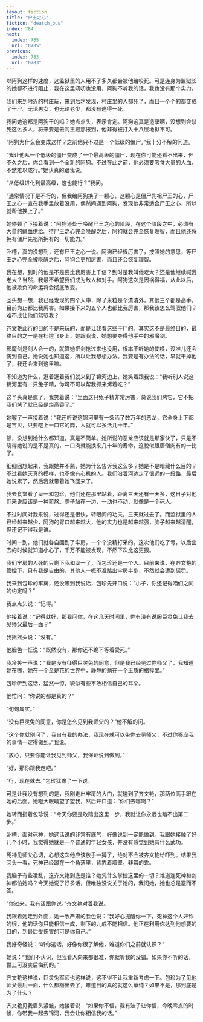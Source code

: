 ```yaml
---
layout: fiction
title: "尸王之心"
fiction: "deatch_bus"
index: 784
next:
  index: 785
  url: "0785"
previous:
  index: 783
  url: "0783"
---
```

以阿狗这样的速度，这监狱里的人用不了多久都会被他给咬死。可是连身为监狱长的她都不进行阻止，我在这里叨叨也没用，阿狗不听我的话，我也没有那个实力。

我们来到附近的村庄玩，来到后才发现，村庄里的人都死了，而且一个个的都变成了干尸。无论男女，也无论老少，都没有逃得一死。

我问她这都是阿狗干的吗？她点点头，表示肯定。阿狗这真是造孽啊，没想到会杀死这么多人，将来要是去阎王殿那报到，他非得被打入十八层地狱不可。

“阿狗为什么会变成这样？之前他只不过是一个低级的僵尸。”我十分不解的问道。

“我让他从一个低级的僵尸变成了一个最高级的僵尸，现在你可能还看不出来，但不久之后，你会看到一个全新的阿狗。不过在此之前，他必须要吸食大量的人血，不然难以成行。”她认真的跟我说。

“从低级进化到最高级，这也能行？”我问。

“通常情况下是不行的，但我给阿狗换了一颗心，这颗心是僵尸先祖尸王的心，尸王之心一直在我手里放着没用，偶然间遇到阿狗，发现他非常适合尸王之心，所以就帮他换上了。”

她停顿了下接着说：“阿狗还处于唤醒尸王之心的阶段，在这个阶段之中，必须有大量的鲜血供给。待尸王之心完全唤醒之后，阿狗就会完全恢复理智，而且他还将拥有僵尸先祖所拥有的一切能力。”

卧槽，真的没想到，还有尸王之心一说。阿狗已经很厉害了，按照她的意思，等尸王之心完全被唤醒之后，阿狗会更加厉害，而且还会恢复理智。

我在想，到时的他是不是要比我厉害上千倍？到时是我叫他老大？还是他继续喊我老大？当然，我最不希望我们成为敌人和对手。阿狗这次是因祸得福，从此以后，他被欺负的命运将会彻底改变。

回头想一想，我已经发现的四个人中，除了米粒是个渣渣外，其他三个都是高手，目前为止都比我厉害。如果接下来的五个人也都比我厉害，那我该怎么驾驭他们？难不成让他们驾驭我？

齐文艳此行的目的不是来玩的，而是让我看这些干尸的。其实这不是最终目的，最终目的之一是在杜逍飞身上，她跟我说，她想要夺得他手中的邪魔剑。

邪魔剑是剑人合一的，就算她把剑抢过来也没用，根本不听她的使唤，没准儿还会伤到自己。她说她也知道这，所以让我想想办法。我要是有办法的话，早就干掉他了，我还会来到这里嘛。

不知道为什么，逛着逛着我们就来到了锦河边上，她笑着跟我说：“我听别人说这锦河里有一只兔子精，你可不可以帮我抓来烤着吃？”

这丫头真是疯了，我笑着说：“里面这只兔子精非常厉害，莫说我们烤它，它不把我们烤了就已经是烧高香了。”

她喔了一声接着说：“我还听说这锦河里有一条活了数万年的恶龙，它全身上下都是宝贝，只要吃上一口它的肉，人就可以多活几十年。”

额，没想到她什么都知道，真是不简单。她所说的恶龙应该就是那家伙了，只是不晓得她说的是不是真的，一口肉就能换来几十年的寿命，这貌似跟唐僧肉有的一比了。

细细回想起来，我跟她并不熟，她为什么告诉我这么多？她是不是暗藏什么目的？不过看她天真的模样，也不像有心机的人。我们沿着河边走了很远的一段路，最后她说累了，然后我就带着她飞回来了。

我去食堂看了龙一和包珍，他们还在那里站着，距离三天还有一天多，这日子对他们来说应该是一种煎熬。瞎子站在一边，一动也不动，就像是一个死人。

不过时间对我来说，过得还是很快，转眼间的功夫，三天就过去了。而监狱里的人已经越来越少，阿狗的胃口越来越大，他的实力也是越来越强，脑子越来越清醒，但还记不得我是谁。

时间一到，他们就各自回到了牢房，一个个没精打采的。这次他们吃了亏，以后出去的时候就知道小心了，千万不能被发现，不然下次比这更狠。

我们牢房的人死的只剩下我和龙一了，而包珍还是一个人。目前来说，在齐文艳的管控下，只有我是自由的，其他人一概不准踏出牢房半步，不然就会遭到惩罚。

我来到包珍的牢房，还没等到我说话，包珍先开口说：“小子，你还记得咱们之间的约定吗？”

我点点头说：“记得。”

他接着说：“记得就好，那我问你，在这几天时间里，你有没有说服巨灵兔让我去见师父最后一面？”

我摇摇头说：“没有。”

他脸色一怔说：“既然没有，那你还不跪下等着受死。”

我冷笑一声说：“我是没有征得巨灵兔的同意，但是我已经见过你师父了，我知道她在哪，她在一个全是花的世界中，静静的躺在一个玉质的棺椁里。”

包珍听到这话，猛然一惊，貌似有些不敢相信自己的耳朵。

他忙问：“你说的都是真的？”

“句句属实。”

“没有巨灵兔的同意，你是怎么见到我师父的？”他不解的问。

“这个你就别问了，我自有我的办法，我现在就可以带你去见师父，不过你答应我的事情一定得做到。”我说。

“放心，只要你能让我见到师父，我保证说到做到。”

“好，那你跟我走吧。”

“行，现在就去。”包珍犹豫了一下说。

可是让我没有想到的是，我刚走出牢房的大门，就碰到了齐文艳，那两位高手跟在她的后面。她瞪大眼睛望了望我，然后开口道：“你们去哪啊？”

她转而指着包珍说：“今天你要是敢踏出这里一步，我就让你永远也踏不出第二步。”

卧槽，面对死神，她这话说的非常有底气，好像说到一定能做到。我跟她接触了好几个小时，我觉得她就是一个普通的年轻女孩，并没有感觉到她有什么武功。

死神见师父心切，心想这次他应该放手一搏了，绝对不会被齐文艳给吓到。结果我回头一看，死神已经蹲在一个角落里，背靠着墙壁，非常的乖。

我脑子有些凌乱，这齐文艳到底是谁？她凭什么掌控这里的一切？难道连死神和剑神都怕她吗？今天她说了好多话，但唯独没说关于她的，我问她，她也总是避而不答。

“你过来，我有话跟你说。”齐文艳对着我说。

我跟着她走到外面，她一改严肃的脸色说：“我好心提醒你一下，死神这个人奸诈的很，他的话你只能相信一成，剩下的九成不能相信。他正在利用你达到他想要的目的，到最后受伤害的可是你自己。”

我好奇怪说：“听你这话，好像你很了解他，难道你们之前就认识？”

她说：“我们不认识，但我看人向来都很准，你就听我的没错。如果你不听的话，世上可没卖后悔药的。”

齐文艳这样说，巨灵兔军师也这样说，这不得不让我重新考虑一下。包珍为了见他师父最后一面，什么都豁出去了，难道目的真的就这么单纯？如果不是，那到底是为了什么？

齐文艳见我眉头紧皱，她接着说：“如果你不信，我有法子让你信，今晚零点的时候，你带我一起去锦河，我会让你相信我的话。”
